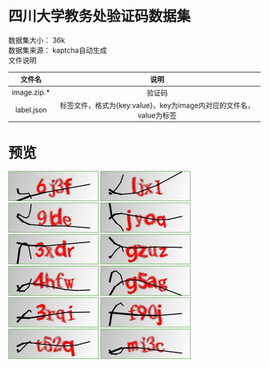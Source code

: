 # 四川大学教务处验证码数据集
数据集大小： 36k  
数据集来源： kaptcha自动生成  
文件说明

文件名|说明
:-:|:-:
image.zip.*|验证码
label.json|标签文件，格式为{key:value}，key为image内对应的文件名，value为标签

# 预览
![](samples/00b31aab4b704ff0aa2765a8cd748063.jpg)
![](samples/00b128a094274863ad1035983951ec90.jpg)
![](samples/00c4ba9ef23148998fad646c2486a62f.jpg)
![](samples/00c6cd194df14a9d8ac9c6f135ed6378.jpg)
![](samples/00c7e1ebe3e942238444f1acb7a7094e.jpg)
![](samples/00c8e6a5d93f4dc597b3322dd1e0bf20.jpg)
![](samples/00c9c5a4da3d44f39464ae06918b9f69.jpg)
![](samples/00d1f8c8bb564c38a377364a89a6d179.jpg)
![](samples/00d4d45b9ba14c30932568e7dc3f6564.jpg)
![](samples/00d22bedee3b4508b986368ac7bba773.jpg)
![](samples/00d30ef467294872b69fcfe244b5434b.jpg)
![](samples/8745161d001a4c96a838ca231a05b33c.jpg)